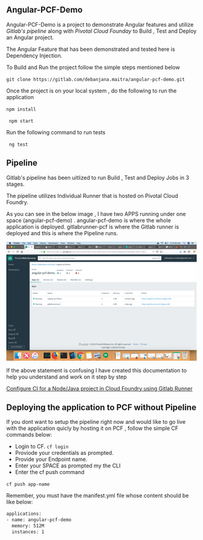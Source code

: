 **Angular-PCF-Demo**
--------------------------------------------------------------------------------

Angular-PCF-Demo is a project to demonstrate Angular features and utilize *Gitlab's pipeline* along with *Pivotal Cloud Founday*  to Build , Test and Deploy an
Angular project.


The Angular Feature that has been demonstrated and tested here is Dependency Injection. 


To Build and Run the project follow the simple steps mentioned below 

`
git clone https://gitlab.com/debanjana.maitra/angular-pcf-demo.git
`

Once the project is on your local system , do the following to run the application 

` npm install `
 
` npm start`



Run the following command to run tests

` ng test`

**Pipeline**
---------------------------------------------------------------------------------

Gitlab's pipeline has been uitlized to run Build , Test and Deploy Jobs in 3 stages. 

The pipeline utilizes Individual Runner that is hosted on Pivotal Cloud Foundry. 

As you can see in the below image , I have two APPS running under one space (angular-pcf-demo) .
angular-pcf-demo is where the whole application is deployed. 
gitlabrunner-pcf is where the Gitlab runner is deployed and this is where the Pipeline runs.

![Alt text](dist/img/pcf-ss.png?raw=true "Pivotal Cloud Foundary")



If the above statement is confusing  I have created this documentation to  help you understand and work on it step by step

[Configure CI for a Node/Java project in Cloud Foundry using Gitlab Runner](https://medium.com/@debanjanamaitra/configure-ci-for-a-node-java-project-in-pivotal-cloud-foundry-using-gitlab-runner-56c37f3a9aa6)



**Deploying the application to PCF  without Pipeline**
----------------------------------------------------------------------------------
If you dont want to setup the pipeline right now and would like to go live with the application quicly by hosting it on PCF , follow the simple CF commands below:


* Login to CF.
 `cf login `
* Proviode your credentials as prompted.
* Provide your Endpoint name.
* Enter your SPACE as prompted my the CLI 
* Enter the cf push command


` cf push app-name
`

Remember, you must have the manifest.yml file whose content should be like below:

```
applications:
- name: angular-pcf-demo
  memory: 512M
  instances: 1
```













